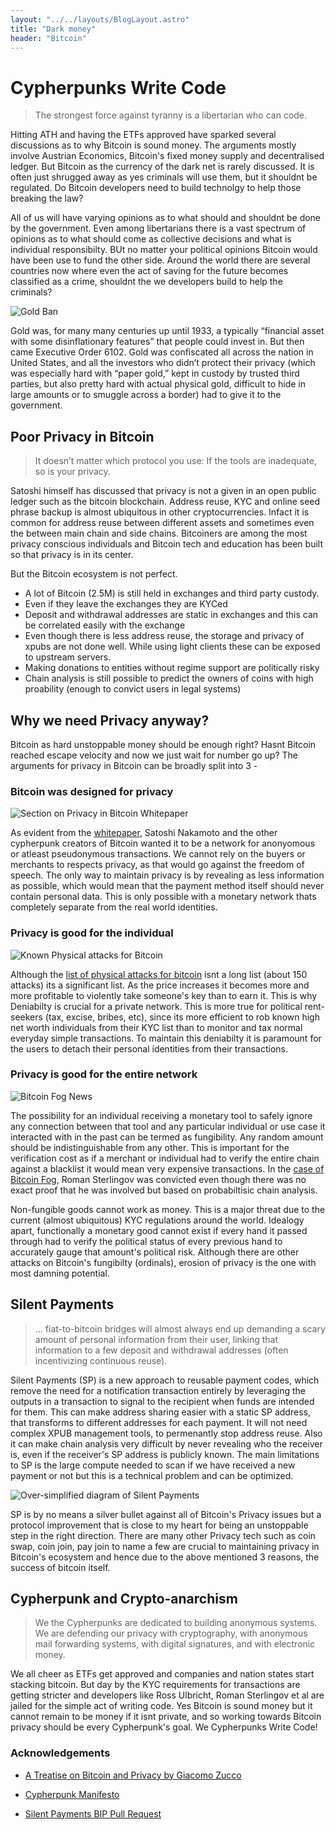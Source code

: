```yaml
---
layout: "../../layouts/BlogLayout.astro"
title: "Dark money"
header: "Bitcoin"
---
```


# Cypherpunks Write Code

> The strongest force against tyranny is a libertarian who can code.

Hitting ATH and having the ETFs approved have sparked several discussions as to why Bitcoin is sound money. The arguments mostly involve Austrian Economics, Bitcoin's fixed money supply and decentralised ledger. But Bitcoin as the currency of the dark net is rarely discussed. It is often just shrugged away as yes criminals will use them, but it shouldnt be regulated. Do Bitcoin developers need to build technolgy to help those breaking the law?

All of us will have varying opinions as to what should and shouldnt be done by the government. Even among libertarians there is a vast spectrum of opinions as to what should come as collective decisions and what is individual responsibilty. BUt no matter your political opinions Bitcoin would have been use to fund the other side. Around the world there are several countries now where even the act of saving for the future becomes classified as a crime, shouldnt the we developers build to help the criminals?

![Gold Ban](../../../public/blog/darkmoney/gold-ban.png)

Gold was, for many many centuries up until 1933, a typically “financial asset with some disinflationary features” that people could invest in. But then came Executive Order 6102. Gold was confiscated all across the nation in United States, and all the investors who didn’t protect their privacy (which was especially hard with “paper gold,” kept in custody by trusted third parties, but also pretty hard with actual physical gold, difficult to hide in large amounts or to smuggle across a border) had to give it to the government.

## Poor Privacy in Bitcoin

> It doesn’t matter which protocol you use: If the tools are inadequate, so is your privacy.

Satoshi himself has discussed that privacy is not a given in an open public ledger such as the bitcoin blockchain. Address reuse, KYC and online seed phrase backup is almost ubiquitous in other cryptocurrencies. Infact it is common for address reuse between different assets and sometimes even the between main chain and side chains. Bitcoiners are among the most privacy conscious individuals and Bitcoin tech and education has been built so that privacy is in its center.

But the Bitcoin ecosystem is not perfect.

- A lot of Bitcoin (2.5M) is still held in exchanges and third party custody.
- Even if they leave the exchanges they are KYCed
- Deposit and withdrawal addresses are static in exchanges and this can be correlated easily with the exchange
- Even though there is less address reuse, the storage and privacy of xpubs are not done well. While using light clients these can be exposed to upstream servers.
- Making donations to entities without regime support are politically risky
- Chain analysis is still possible to predict the owners of coins with high proability (enough to convict users in legal systems)

## Why we need Privacy anyway?

Bitcoin as hard unstoppable money should be enough right? Hasnt Bitcoin reached escape velocity and now we just wait for number go up? The arguments for privacy in Bitcoin can be broadly split into 3 -

### Bitcoin was designed for privacy

![Section on Privacy in Bitcoin Whitepaper](../../../public/blog/darkmoney/privacy-in-whitepaper.png)

As evident from the [whitepaper](https://bitcoin.org/bitcoin.pdf), Satoshi Nakamoto and the other cypherpunk creators of Bitcoin wanted it to be a network for anonyomous or atleast pseudonymous transactions. We cannot rely on the buyers or merchants to respects privacy, as that would go against the freedom of speech. The only way to maintain privacy is by revealing as less information as possible, which would mean that the payment method itself should never contain personal data. This is only possible with a monetary network thats completely separate from the real world identities.

### Privacy is good for the individual

![Known Physical attacks for Bitcoin](../../../public/blog/darkmoney/known-attacks.png)

Although the [list of physical attacks for bitcoin](https://github.com/jlopp/physical-bitcoin-attacks) isnt a long list (about 150 attacks) its a significant list. As the price increases it becomes more and more profitable to violently take someone's key than to earn it. This is why Deniabilty is crucial for a private network. This is more true for political rent-seekers (tax, excise, bribes, etc), since its more efficient to rob known high net worth individuals from their KYC list than to monitor and tax normal everyday simple transactions. To maintain this deniabilty it is paramount for the users to detach their personal identities from their transactions.

### Privacy is good for the entire network

![Bitcoin Fog News](../../../public/blog/darkmoney/bitcoin-fog.png)

The possibility for an individual receiving a monetary tool to safely ignore any connection between that tool and any particular individual or use case it interacted with in the past can be termed as fungibility. Any random amount should be indistinguishable from any other. This is important for the verification cost as if a merchant or individual had to verify the entire chain against a blacklist it would mean very expensive transactions. In the [case of Bitcoin Fog](https://cointelegraph.com/news/bad-blockchain-forensics-convict-roman-sterlingov), Roman Sterlingov was convicted even though there was no exact proof that he was involved but based on probabiltisic chain analysis.

Non-fungible goods cannot work as money. This is a major threat due to the current (almost ubiquitous) KYC regulations around the world. Idealogy apart, functionally a monetary good cannot exist if every hand it passed through had to verify the political status of every previous hand to accurately gauge that amount's political risk. Although there are other attacks on Bitcoin's fungibilty (ordinals), erosion of privacy is the one with most damning potential.

## Silent Payments

> ... fiat-to-bitcoin bridges will almost always end up demanding a scary amount of personal information from their user, linking that information to a few deposit and withdrawal addresses (often incentivizing continuous reuse).

Silent Payments (SP) is a new approach to reusable payment codes, which remove the need for a notification transaction entirely by leveraging the outputs in a transaction to signal to the recipient when funds are intended for them. This can make address sharing easier with a static SP address, that transforms to different addresses for each payment. It will not need complex XPUB management tools, to permenantly stop address reuse. Also it can make chain analysis very difficult by never revealing who the receiver is, even if the receiver's SP address is publicly known. The main limitations to SP is the large compute needed to scan if we have received a new payment or not but this is a technical problem and can be optimized.

![Over-simplified diagram of Silent Payments](../../../public/blog/darkmoney/sp.png)

SP is by no means a silver bullet against all of Bitcoin's Privacy issues but a protocol improvement that is close to my heart for being an unstoppable step in the right direction. There are many other Privacy tech such as coin swap, coin join, pay join to name a few are crucial to maintaining privacy in Bitcoin's ecosystem and hence due to the above mentioned 3 reasons, the success of bitcoin itself.

## Cypherpunk and Crypto-anarchism

> We the Cypherpunks are dedicated to building anonymous systems. We are defending our privacy with cryptography, with anonymous mail forwarding systems, with digital signatures, and with electronic money.

We all cheer as ETFs get approved and companies and nation states start stacking bitcoin. But day by the KYC requirements for transactions are getting stricter and developers like Ross Ulbricht, Roman Sterlingov et al are jailed for the simple act of writing code. Yes Bitcoin is sound money but it cannot remain to be money if it isnt private, and so working towards Bitcoin privacy should be every Cypherpunk's goal. We Cypherpunks Write Code!

### Acknowledgements

- [A Treatise on Bitcoin and Privacy by Giacomo Zucco](https://www.giacomozucco.com/a-treatise-on-bitcoin-and-privacy/)

- [Cypherpunk Manifesto](https://www.activism.net/cypherpunk/manifesto.html)

- [Silent Payments BIP Pull Request](https://github.com/bitcoin/bips/pull/1458)
